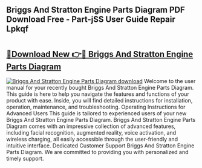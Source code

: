 ## Briggs And Stratton Engine Parts Diagram PDF Download Free - Part-jSS User Guide Repair Lpkqf

# <h2><a href="http://dfo19k.blite.top/?on=Briggs+And+Stratton+Engine+Parts+Diagram">🔗Download New 👉🔴 Briggs And Stratton Engine Parts Diagram</a></h2>

[![Briggs And Stratton Engine Parts Diagram download](https://i.imgur.com/lujVjoI.png)](http://dfo19k.blite.top/?on=Briggs+And+Stratton+Engine+Parts+Diagram)
Welcome to the user manual for your recently bought Briggs And Stratton Engine Parts Diagram. This guide is here to help you navigate the features and functions of your product with ease. Inside, you will find detailed instructions for installation, operation, maintenance, and troubleshooting. Operating Instructions for Advanced Users This guide is tailored to experienced users of your new Briggs And Stratton Engine Parts Diagram. Briggs And Stratton Engine Parts Diagram comes with an impressive collection of advanced features, including facial recognition, augmented reality, voice activation, and wireless charging, all easily accessible through the user-friendly and intuitive interface. Dedicated Customer Support Briggs And Stratton Engine Parts Diagram. We are committed to providing you with personalized and timely support.
